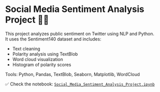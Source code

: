 # Social Media Sentiment Analysis Project 🧠💬

This project analyzes public sentiment on Twitter using NLP and Python.  
It uses the Sentiment140 dataset and includes:
- Text cleaning
- Polarity analysis using TextBlob
- Word cloud visualization
- Histogram of polarity scores

Tools: Python, Pandas, TextBlob, Seaborn, Matplotlib, WordCloud

✅ Check the notebook: [`Social_Media_Sentiment_Analysis_Project.ipynb`](./Social_Media_Sentiment_Analysis_Project.ipynb)
